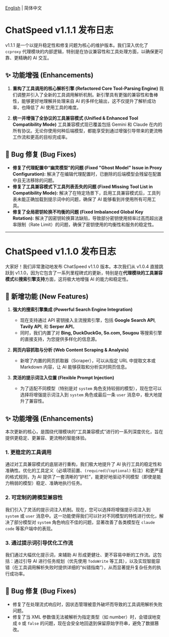 [English](./RELEASE.md) | 简体中文

# ChatSpeed v1.1.1 发布日志

v1.1.1 是一个以提升稳定性和修复问题为核心的维护版本。我们深入优化了 `ccproxy` 代理模块的内部逻辑，特别是在协议兼容性和工具处理方面，以确保更可靠、更精确的 AI 交互。

## ✨ 功能增强 (Enhancements)

1.  **重构了工具调用的核心解析引擎 (Refactored Core Tool-Parsing Engine)**
    我们调整并引入了全新的工具调用解析机制。新引擎具有更强的兼容性和鲁棒性，能够更好地理解并处理来自 AI 的多样化输出，这不仅提升了解析成功率，也降低了 AI 使用工具的难度。

2.  **统一并增强了全协议的工具兼容模式 (Unified & Enhanced Tool Compatibility Mode)**
    工具兼容模式现已覆盖包括 Gemini 和 Claude 在内的所有协议。无论你使用何种后端模型，都能享受到通过增强引导带来的更流畅工作流和更高的目标完成率。

## 🐞 Bug 修复 (Bug Fixes)

- **修复了代理配置中“幽灵模型”的问题 (Fixed "Ghost Model" Issue in Proxy Configuration):** 解决了在编辑代理配置时，已删除的后端模型会残留在配置中且无法移除的问题。
- **修复了工具兼容模式下工具列表丢失的问题 (Fixed Missing Tool List in Compatibility Mode):** 解决了在特定场景下，启用工具兼容模式后，工具列表未能正确加载到提示词中的问题，确保了 AI 能够看到并使用所有可用工具。
- **修复了全局密钥轮换不均衡的问题 (Fixed Imbalanced Global Key Rotation):** 解决了因密钥轮换算法缺陷，导致部分密钥使用频率过高而超出速率限制（Rate Limit）的问题，确保了密钥使用的均衡性和服务的稳定性。

---

# ChatSpeed v1.1.0 发布日志

大家好！我们非常激动地发布 ChatSpeed v1.1.0 版本。本次我们从 v1.0.4 直接跳跃到 v1.1.0，因为它包含了一系列里程碑式的更新，特别是在**代理模块的工具兼容模式**和**搜索引擎支持**方面，这将极大地增强 AI 的能力和稳定性。

## 🚀 新增功能 (New Features)

1.  **强大的搜索引擎集成 (Powerful Search Engine Integration)**
    - 现在支持通过 API 密钥接入主流搜索引擎，包括 **Google Search API**, **Tavily API**, 和 **Serper API**。
    - 同时，我们内置了对 **Bing, DuckDuckGo, So.com, Sougou** 等搜索引擎的直接支持，为您提供多样化的信息源。

2.  **网页内容抓取与分析 (Web Content Scraping & Analysis)**
    - 新增了内置的网页抓取器（Scraper），可以从指定 URL 中提取文本或 Markdown 内容，让 AI 能够获取和分析实时网页信息。

3.  **灵活的提示词注入位置 (Flexible Prompt Injection)**
    - 为了适配不同模型（特别是对 `system` 角色支持较弱的模型），现在您可以选择将增强提示词注入到 `system` 角色或最后一条 `user` 消息中，极大地提升了兼容性。

## ✨ 功能增强 (Enhancements)

本次更新的核心，是围绕代理模块的“工具兼容模式”进行的一系列深度优化，旨在提供更稳定、更兼容、更流畅的智能体验。

### 1. 更稳定的工具调用

通过对工具兼容模式的底层进行重构，我们极大地提升了 AI 执行工具的稳定性和准确性。优化的工具定义（必填项前置、`(required)`/`(optional)` 标注）和更严谨的格式规则，为 AI 提供了一套清晰的“护栏”，能更好地驱动不同模型（即使是能力稍弱的模型）稳定、准确地执行任务。

### 2. 可定制的跨模型兼容性

我们引入了灵活的提示词注入机制。现在，您可以选择将增强提示词注入到 `system` 或 `user` 消息中。这一功能使得我们可以针对不同模型的特性进行优化，解决了部分模型对 `system` 角色响应不佳的问题，显著改善了各类模型在 `claude code` 等客户端中的表现。

### 3. 通过提示词引导优化工作流

我们通过大幅优化提示词，来辅助 AI 形成更健壮、更不容易中断的工作流。这包括：通过引导 AI 进行任务规划（优先使用 `TodoWrite` 等工具），以及实现智能容错（在工具调用解析失败时提供详细的“纠错指南”），从而显著提升复杂任务的执行成功率。

## 🐞 Bug 修复 (Bug Fixes)

- 修复了在处理流式响应时，因状态管理被意外破坏而导致的工具调用解析失败问题。
- 修复了当 XML 参数值无法被解析为指定类型（如 number）时，会错误地变成 `0` 或 `false` 的问题，现在会安全地回退到保留原始字符串，避免了数据篡改。
